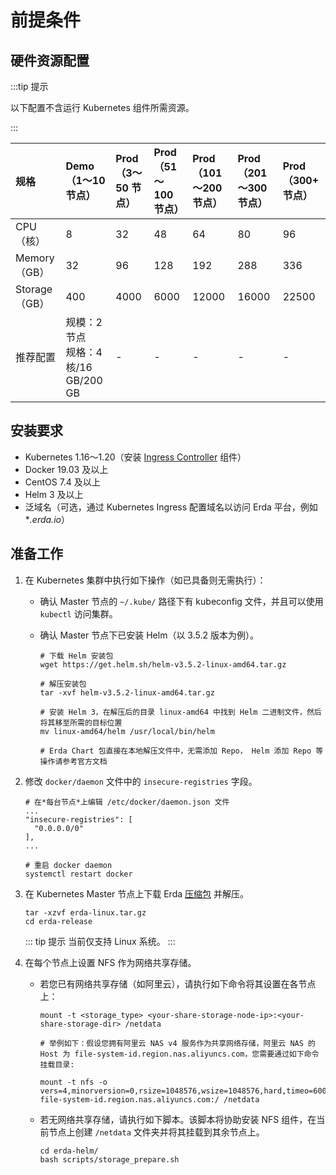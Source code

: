 # 前提条件

## 硬件资源配置

:::tip 提示

以下配置不含运行 Kubernetes 组件所需资源。

:::

| 规格          | Demo（1～10 节点）                        | Prod（3～50 节点） | Prod（51～100 节点） | Prod（101～200 节点） | Prod（201～300 节点） | Prod（300+ 节点） |
| :------------ | :---------------------------------------- | :----------------- | :------------------- | :-------------------- | :-------------------- | :---------------- |
| CPU（核）     | 8                                         | 32                 | 48                   | 64                    | 80                    | 96                |
| Memory（GB）  | 32                                        | 96                 | 128                  | 192                   | 288                   | 336               |
| Storage（GB） | 400                                       | 4000               | 6000                 | 12000                 | 16000                 | 22500             |
| 推荐配置      | 规模：2 节点 <br>规格：4 核/16 GB/200 GB | -                  | -                    | -                     | -                     | -                 |

## 安装要求

- Kubernetes 1.16～1.20（安装 [Ingress Controller](https://kubernetes.io/zh/docs/concepts/services-networking/ingress-controllers/) 组件）
- Docker 19.03 及以上
- CentOS 7.4 及以上
- Helm 3 及以上
- 泛域名（可选，通过 Kubernetes Ingress 配置域名以访问 Erda 平台，例如 **.erda.io*）

## 准备工作

1. 在 Kubernetes 集群中执行如下操作（如已具备则无需执行）：

    * 确认 Master 节点的 `~/.kube/` 路径下有 kubeconfig 文件，并且可以使用 `kubectl` 访问集群。
    * 确认 Master 节点下已安装 Helm（以 3.5.2 版本为例）。

      ```shell
      # 下载 Helm 安装包
      wget https://get.helm.sh/helm-v3.5.2-linux-amd64.tar.gz
      
      # 解压安装包
      tar -xvf helm-v3.5.2-linux-amd64.tar.gz
      
      # 安装 Helm 3，在解压后的目录 linux-amd64 中找到 Helm 二进制文件，然后将其移至所需的目标位置
      mv linux-amd64/helm /usr/local/bin/helm
      
      # Erda Chart 包直接在本地解压文件中，无需添加 Repo， Helm 添加 Repo 等操作请参考官方文档
      ```

2. 修改 `docker/daemon` 文件中的 `insecure-registries` 字段。

   ```shell
   # 在*每台节点*上编辑 /etc/docker/daemon.json 文件
   ...
   "insecure-registries": [
     "0.0.0.0/0"
   ],
   ...

   # 重启 docker daemon
   systemctl restart docker
   ```

3. 在 Kubernetes Master 节点上下载 Erda [压缩包](https://github.com/erda-project/erda/releases) 并解压。

   ```shell
   tar -xzvf erda-linux.tar.gz
   cd erda-release
   ```

   ::: tip 提示
   当前仅支持 Linux 系统。
   :::

4. 在每个节点上设置 NFS 作为网络共享存储。

    * 若您已有网络共享存储（如阿里云），请执行如下命令将其设置在各节点上：

      ```shell
      mount -t <storage_type> <your-share-storage-node-ip>:<your-share-storage-dir> /netdata
     
      # 举例如下：假设您拥有阿里云 NAS v4 服务作为共享网络存储，阿里云 NAS 的 Host 为 file-system-id.region.nas.aliyuncs.com，您需要通过如下命令挂载目录:
     
      mount -t nfs -o vers=4,minorversion=0,rsize=1048576,wsize=1048576,hard,timeo=600,retrans=2,noresvport file-system-id.region.nas.aliyuncs.com:/ /netdata
      ```

    * 若无网络共享存储，请执行如下脚本。该脚本将协助安装 NFS 组件，在当前节点上创建 `/netdata` 文件夹并将其挂载到其余节点上。

      ```shell
      cd erda-helm/
      bash scripts/storage_prepare.sh
      ```
